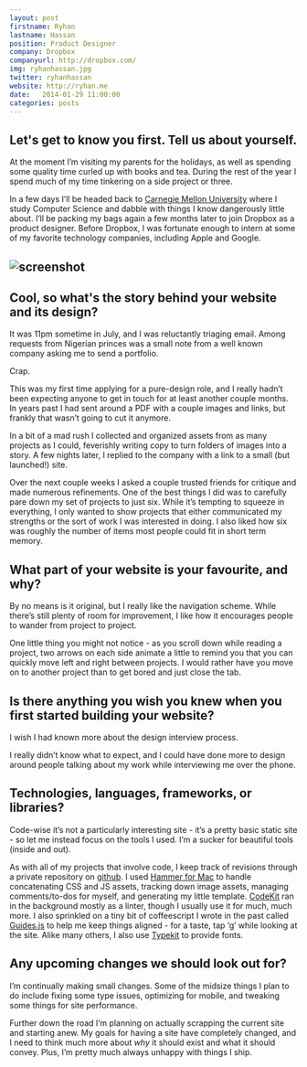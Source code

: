```yaml
---
layout: post
firstname: Ryhan
lastname: Hassan
position: Product Designer
company: Dropbox
companyurl: http://dropbox.com/
img: ryhanhassan.jpg
twitter: ryhanhassan
website: http://ryhan.me
date:   2014-01-29 11:00:00
categories: posts
---
```


## Let's get to know you first. Tell us about yourself.

At the moment I’m visiting my parents for the holidays, as well as spending some quality time curled up with books and tea. During the rest of the year I spend much of my time tinkering on a side project or three.

In a few days I’ll be headed back to [Carnegie Mellon University](http://www.cmu.edu/index.shtml) where I study Computer Science and dabble with things I know dangerously little about. I’ll be packing my bags again a few months later to join Dropbox as a product designer. Before Dropbox, I was fortunate enough to intern at some of my favorite technology companies, including Apple and Google.

## ![screenshot](http://thedevelopment.co/images/screenshots/ryhanhassan.jpg)

## Cool, so what's the story behind your website and its design?

It was 11pm sometime in July, and I was reluctantly triaging email. Among requests from Nigerian princes was a small note from a well known company asking me to send a portfolio.

Crap.

This was my first time applying for a pure-design role, and I really hadn’t been expecting anyone to get in touch for at least another couple months. In years past I had sent around a PDF with a couple images and links, but frankly that wasn’t going to cut it anymore.

In a bit of a mad rush I collected and organized assets from as many projects as I could, feverishly writing copy to turn folders of images into a story. A few nights later, I replied to the company with a link to a small (but launched!) site. 

Over the next couple weeks I asked a couple trusted friends for critique and made numerous refinements.  One of the best things I did was to carefully pare down my set of projects to just six. While it’s tempting to squeeze in everything, I only wanted to show projects that either communicated my strengths or the sort of work I was interested in doing. I also liked how six was roughly the number of items most people could fit in short term memory.

## What part of your website is your favourite, and why?

By no means is it original, but I really like the navigation scheme. While there’s still plenty of room for improvement, I like how it encourages people to wander from project to project.

One little thing you might not notice - as you scroll down while reading a project, two arrows on each side animate a little to remind you that you can quickly move left and right between projects. I would rather have you move on to another project than to get bored and just close the tab.

## Is there anything you wish you knew when you first started building your website?

I wish I had known more about the design interview process.

I really didn’t know what to expect, and I could have done more to design around people talking about my work while interviewing me over the phone.

## Technologies, languages, frameworks, or libraries?

Code-wise it’s not a particularly interesting site - it’s a pretty basic static site - so let me instead focus on the tools I used. I’m a sucker for beautiful tools (inside and out).

As with all of my projects that involve code, I keep track of revisions through a private repository on [github](https://github.com/). I used [Hammer for Mac](http://hammerformac.com/) to handle concatenating CSS and JS assets, tracking down image assets, managing comments/to-dos for myself, and generating my little template. [CodeKit](http://incident57.com/codekit/) ran in the background mostly as a linter, though I usually use it for much, much more. I also sprinkled on a tiny bit of coffeescript I wrote in the past called [Guides.js](https://github.com/ryhan/guides.js) to help me keep things aligned - for a taste, tap ‘g’ while looking at the site. Alike many others, I also use [Typekit](https://typekit.com/fonts) to provide fonts.

## Any upcoming changes we should look out for?

I’m continually making small changes. Some of the midsize things I plan to do include fixing some type issues, optimizing for mobile, and tweaking some things for site performance.

Further down the road I’m planning on actually scrapping the current site and starting anew. My goals for having a site have completely changed, and I need to think much more about _why_ it should exist and what it should convey. Plus, I’m pretty much always unhappy with things I ship.
